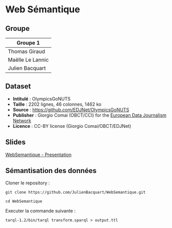 # Web Sémantique

## Groupe

| Groupe 1         |
| ---------------- |
| Thomas Giraud    |
| Maëlle Le Lannic |
| Julien Bacquart  |

## Dataset

- **Intitulé** : OlympicsGoNUTS  
- **Taille** : 2202 lignes, 46 colonnes, 1462 ko  
- **Source** : https://github.com/EDJNet/OlympicsGoNUTS  
- **Publisher** : Giorgio Comai (OBCT/CCI) for the [European Data Journalism Network](https://www.europeandatajournalism.eu/)
- **Licence** : CC-BY license (Giorgio Comai/OBCT/EDJNet)

## Slides

[WebSemantique - Presentation](https://docs.google.com/presentation/d/1KLYlVwpXp00OIlhzkgwN0bMuaWH4ockdj4gNZlJnpXo/edit?usp=sharing)

## Sémantisation des données

Cloner le repository :

`git clone https://github.com/JulienBacquart/WebSemantique.git`

`cd WebSemantique`

Executer la commande suivante :

`tarql-1.2/bin/tarql transform.sparql > output.ttl`